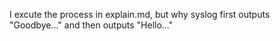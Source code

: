 I excute the process in explain.md, but why syslog first outputs "Goodbye..." and then outputs "Hello..."